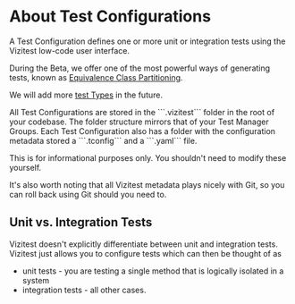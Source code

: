 # About Test Configurations
A Test Configuration defines one or more unit or integration tests using the Vizitest low-code user interface.

During the Beta, we offer one of the most powerful ways of generating tests, known as [Equivalence Class Partitioning](equivalence-classes.md).

We will add more [test Types](what-are-test-types.md) in the future.

<tip>
    <p>
        All Test Configurations are stored in the ```.vizitest``` folder in the root of your codebase. The folder structure mirrors that of your Test Manager Groups. Each Test Configuration also has a folder with the configuration metadata stored a ```.tconfig``` and a ```.yaml``` file.
    </p>
<p>
This is for informational purposes only. You shouldn't need to modify these yourself. 
</p>
<p>
It's also worth noting that all Vizitest metadata plays nicely with Git, so you can roll back using Git should you need to.
</p>
</tip>

## Unit vs. Integration Tests
Vizitest doesn't explicitly differentiate between unit and integration tests. Vizitest just allows you to configure tests which can then be thought of as 

- unit tests - you are testing a single method that is logically isolated in a system
- integration tests - all other cases.


